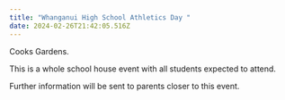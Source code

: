 ```yaml
---
title: "Whanganui High School Athletics Day "
date: 2024-02-26T21:42:05.516Z
---
```

Cooks Gardens.  

This is a whole school house event with all students expected to attend.  

Further information will be sent to parents closer to this event.